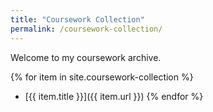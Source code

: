 ```yaml
---
title: "Coursework Collection"
permalink: /coursework-collection/
---
```


Welcome to my coursework archive.

{% for item in site.coursework-collection %}
  - [{{ item.title }}]({{ item.url }})
{% endfor %}

